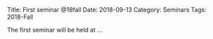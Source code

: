 Title: First seminar @18fall
Date: 2018-09-13
Category: Seminars
Tags: 2018-Fall

The first seminar will be held at ...
